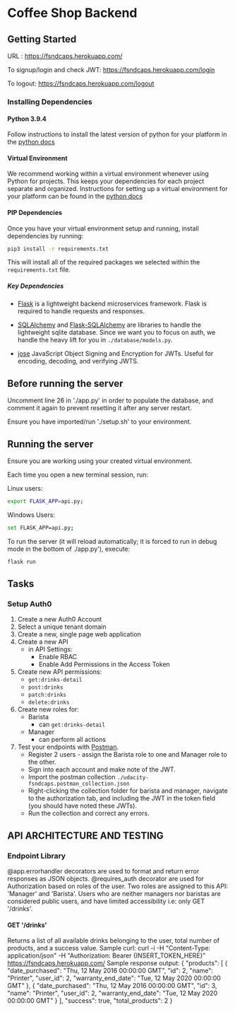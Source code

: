 # Coffee Shop Backend

## Getting Started

URL : https://fsndcaps.herokuapp.com/

To signup/login and check JWT: https://fsndcaps.herokuapp.com/login

To logout: https://fsndcaps.herokuapp.com/logout


### Installing Dependencies

#### Python 3.9.4

Follow instructions to install the latest version of python for your platform in the [python docs](https://docs.python.org/3/using/unix.html#getting-and-installing-the-latest-version-of-python)

#### Virtual Environment

We recommend working within a virtual environment whenever using Python for projects. This keeps your dependencies for each project separate and organized. Instructions for setting up a virtual environment for your platform can be found in the [python docs](https://packaging.python.org/guides/installing-using-pip-and-virtual-environments/)

#### PIP Dependencies

Once you have your virtual environment setup and running, install dependencies by running:

```bash
pip3 install -r requirements.txt
```

This will install all of the required packages we selected within the `requirements.txt` file.

##### Key Dependencies

- [Flask](http://flask.pocoo.org/) is a lightweight backend microservices framework. Flask is required to handle requests and responses.

- [SQLAlchemy](https://www.sqlalchemy.org/) and [Flask-SQLAlchemy](https://flask-sqlalchemy.palletsprojects.com/en/2.x/) are libraries to handle the lightweight sqlite database. Since we want you to focus on auth, we handle the heavy lift for you in `./database/models.py`.

- [jose](https://python-jose.readthedocs.io/en/latest/) JavaScript Object Signing and Encryption for JWTs. Useful for encoding, decoding, and verifying JWTS.


## Before running the server

Uncomment line 26 in './app.py' in order to populate the database, and comment it again to prevent resetting it after any server restart.

Ensure you have imported/run './setup.sh' to your environment.

## Running the server

Ensure you are working using your created virtual environment.

Each time you open a new terminal session, run:

Linux users:
```bash
export FLASK_APP=api.py;
```

Windows Users:
```bash
set FLASK_APP=api.py;
```


To run the server (it will reload automatically; it is forced to run in debug mode in the bottom of ./app.py'), execute:

```bash
flask run
```

## Tasks

### Setup Auth0

1. Create a new Auth0 Account
2. Select a unique tenant domain
3. Create a new, single page web application
4. Create a new API
   - in API Settings:
     - Enable RBAC
     - Enable Add Permissions in the Access Token
5. Create new API permissions:
   - `get:drinks-detail`
   - `post:drinks`
   - `patch:drinks`
   - `delete:drinks`
6. Create new roles for:
   - Barista
     - can `get:drinks-detail`
   - Manager
     - can perform all actions
7. Test your endpoints with [Postman](https://getpostman.com).
   - Register 2 users - assign the Barista role to one and Manager role to the other.
   - Sign into each account and make note of the JWT.
   - Import the postman collection `./udacity-fsndcaps.postman_collection.json`
   - Right-clicking the collection folder for barista and manager, navigate to the authorization tab, and including the JWT in the token field (you should have noted these JWTs).
   - Run the collection and correct any errors.


## API ARCHITECTURE AND TESTING
### Endpoint Library

@app.errorhandler decorators are used to format and return error responses as JSON objects. @requires_auth decorator are used for Authorization based on roles of the user. Two roles are assigned to this API: 'Manager' and 'Barista'. Users who are neither managers nor baristas are considered public users, and have limited accessibility i.e: only GET '/drinks'.

#### GET '/drinks'
Returns a list of all available drinks belonging to the user, total number of products, and a success value.
Sample curl: 
curl -i -H "Content-Type: application/json" -H "Authorization: Bearer {INSERT_TOKEN_HERE}" https://fsndcaps.herokuapp.com/
Sample response output:
{
  "products": [
    {
      "date_purchased": "Thu, 12 May 2016 00:00:00 GMT",
      "id": 2,
      "name": "Printer",
      "user_id": 2,
      "warranty_end_date": "Tue, 12 May 2020 00:00:00 GMT"
    },
    {
      "date_purchased": "Thu, 12 May 2016 00:00:00 GMT",
      "id": 3,
      "name": "Printer",
      "user_id": 2,
      "warranty_end_date": "Tue, 12 May 2020 00:00:00 GMT"
    }
  ],
  "success": true,
  "total_products": 2
}
